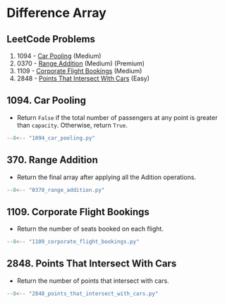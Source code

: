 # Difference Array

## LeetCode Problems

1. 1094 - [Car Pooling](https://leetcode.com/problems/car-pooling/) (Medium)
2. 0370 - [Range Addition](https://leetcode.com/problems/range-addition/) (Medium) (Premium)
3. 1109 - [Corporate Flight Bookings](https://leetcode.com/problems/corporate-flight-bookings/) (Medium)
4. 2848 - [Points That Intersect With Cars](https://leetcode.com/problems/points-that-intersect-with-cars/) (Easy)

## 1094. Car Pooling

-   Return `False` if the total number of passengers at any point is greater than `capacity`. Otherwise, return `True`.

```python
--8<-- "1094_car_pooling.py"
```

## 370. Range Addition

-   Return the final array after applying all the Adition operations.

```python
--8<-- "0370_range_addition.py"
```

## 1109. Corporate Flight Bookings

-   Return the number of seats booked on each flight.

```python
--8<-- "1109_corporate_flight_bookings.py"
```

## 2848. Points That Intersect With Cars

-   Return the number of points that intersect with cars.

```python
--8<-- "2848_points_that_intersect_with_cars.py"
```
